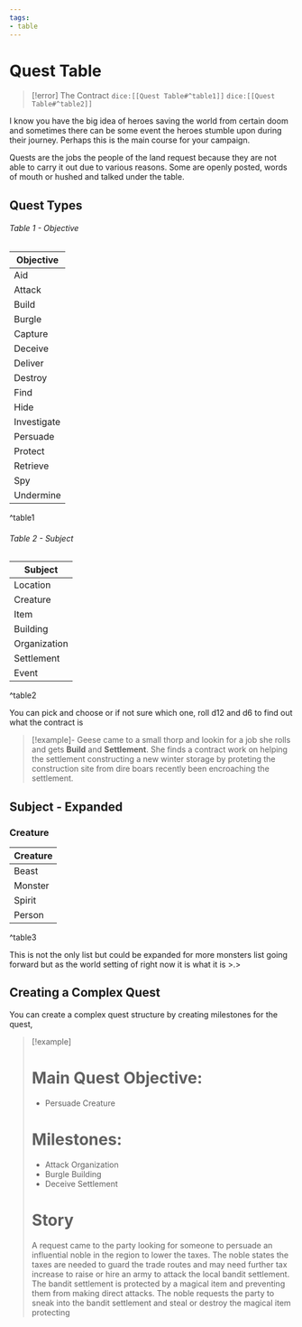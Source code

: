 ```yaml
---
tags:
- table
---
```


# Quest Table

> [!error] The Contract
> `dice:[[Quest Table#^table1]]` `dice:[[Quest Table#^table2]]`

I know you have the big idea of heroes saving the world from certain doom and sometimes there can be some event the heroes stumble upon during their journey. Perhaps this is the main course for your campaign.  

Quests are the jobs the people of the land request because they are not able to carry it out due to various reasons. Some are openly posted, words of mouth or hushed and talked under the table. 
## Quest Types

###### Table 1 - Objective
| Objective   |
| ----------- |
| Aid         |
| Attack      |
| Build       |
| Burgle      |
| Capture     |
| Deceive     |
| Deliver     |
| Destroy     |
| Find        |
| Hide        |
| Investigate |
| Persuade    |
| Protect     |
| Retrieve    |
| Spy         |
| Undermine   |
^table1

###### Table 2 - Subject
| Subject      |
| ------------ |
| Location     |
| Creature     |
| Item         |
| Building     |
| Organization |
| Settlement   |
| Event        |
^table2

You can pick and choose or if not sure which one, roll d12 and d6 to find out what the contract is 

> [!example]-
> Geese came  to a small thorp and lookin for a job she rolls and gets **Build** and  **Settlement**. She finds a contract work on helping the settlement constructing a new winter storage by proteting the construction site from dire boars recently been encroaching the settlement. 

## Subject - Expanded

### Creature

| Creature |
| -------- |
| Beast    |
| Monster  |
| Spirit   |
| Person   |
^table3

This is not the only list but could be expanded for more monsters list going forward but as the world setting of right now it is what it is >.> 

## Creating a Complex Quest
You can create a complex quest structure by creating milestones for the quest,

> [!example]
> # Main Quest Objective: 
> - Persuade Creature
> # Milestones:
> - Attack Organization
> - Burgle Building
> - Deceive Settlement
> # Story
> A request came to the party looking for someone to persuade an influential noble in the region to lower the taxes. The noble states the taxes are needed to guard the trade routes and may need further tax increase to raise or hire an army to attack the local bandit settlement. The bandit settlement is protected by a magical item and preventing them from making direct attacks. The noble requests the party to sneak into the bandit settlement and steal or destroy the magical item protecting 